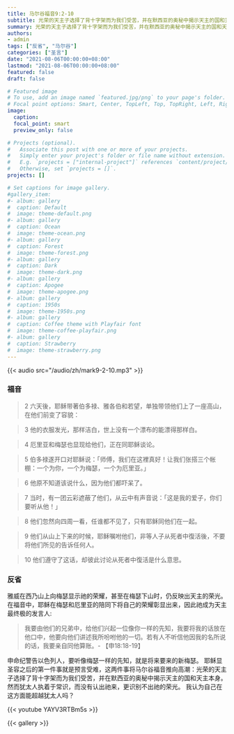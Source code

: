 ```yaml
---
title: 马尔谷福音9:2-10
subtitle: 光荣的天主子选择了背十字架而为我们受苦，并在默西亚的奥秘中揭示天主的国和天主本身。 然而犹太人执着于常识，而没有认出祂来，更识别不出祂的荣光。 我认为自己在这方面能超越犹太人吗？
summary: 光荣的天主子选择了背十字架而为我们受苦，并在默西亚的奥秘中揭示天主的国和天主本身。 然而犹太人执着于常识，而没有认出祂来，更识别不出祂的荣光。 我认为自己在这方面能超越犹太人吗？
authors:
- admin
tags: ["反省", "马尔谷"]
categories: ["圣言"]
date: "2021-08-06T00:00:00+08:00"
lastmod: "2021-08-06T00:00:00+08:00"
featured: false
draft: false

# Featured image
# To use, add an image named `featured.jpg/png` to your page's folder.
# Focal point options: Smart, Center, TopLeft, Top, TopRight, Left, Right, BottomLeft, Bottom, BottomRight
image:
  caption:
  focal_point: smart
  preview_only: false

# Projects (optional).
#   Associate this post with one or more of your projects.
#   Simply enter your project's folder or file name without extension.
#   E.g. `projects = ["internal-project"]` references `content/project/deep-learning/index.md`.
#   Otherwise, set `projects = []`.
projects: []

# Set captions for image gallery.
#gallery_item:
#- album: gallery
#  caption: Default
#  image: theme-default.png
#- album: gallery
#  caption: Ocean
#  image: theme-ocean.png
#- album: gallery
#  caption: Forest
#  image: theme-forest.png
#- album: gallery
#  caption: Dark
#  image: theme-dark.png
#- album: gallery
#  caption: Apogee
#  image: theme-apogee.png
#- album: gallery
#  caption: 1950s
#  image: theme-1950s.png
#- album: gallery
#  caption: Coffee theme with Playfair font
#  image: theme-coffee-playfair.png
#- album: gallery
#  caption: Strawberry
#  image: theme-strawberry.png
---
```


{{< audio src="/audio/zh/mark9-2-10.mp3" >}}

### 福音
> 2 六天後，耶稣带著伯多禄、雅各伯和若望，单独带领他们上了一座高山，在他们前变了容貌：

> 3 他的衣服发光，那样洁白，世上没有一个漂布的能漂得那样白。

> 4 厄里亚和梅瑟也显现给他们，正在同耶稣谈论。

> 5 伯多禄遂开口对耶稣说：「师傅，我们在这裡真好！让我们张搭三个帐棚：一个为你，一个为梅瑟，一个为厄里亚。」

> 6 他原不知道该说什么，因为他们都吓呆了。

> 7 当时，有一团云彩遮蔽了他们，从云中有声音说：「这是我的爱子，你们要听从他！」

> 8 他们忽然向四周一看，任谁都不见了，只有耶稣同他们在一起。

> 9 他们从山上下来的时候，耶稣嘱咐他们，非等人子从死者中復活後，不要将他们所见的告诉任何人。

> 10 他们遵守了这话，却彼此讨论从死者中復活是什么意思。

### 反省
雅威在西乃山上向梅瑟显示祂的荣耀，甚至在梅瑟下山时，仍反映出天主的荣光。 在福音中，耶稣在梅瑟和厄里亚的陪同下将自己的荣耀彰显出来，因此祂成为天主最终极的发言人:
> 我要由他们的兄弟中，给他们兴起一位像你一样的先知，我要将我的话放在他口中，他要向他们讲述我所吩咐他的一切。若有人不听信他因我的名所说的话，我要亲自同他算账。- 【申18:18-19】

申命纪警告以色列人，要听像梅瑟一样的先知，就是将来要来的新梅瑟。 耶稣显圣容之后的第一件事就是预言受难，这两件事将马尔谷福音推向高潮：光荣的天主子选择了背十字架而为我们受苦，并在默西亚的奥秘中揭示天主的国和天主本身。 然而犹太人执着于常识，而没有认出祂来，更识别不出祂的荣光。 我认为自己在这方面能超越犹太人吗？

{{< youtube YAYV3RTBm5s >}}

{{< gallery >}}
